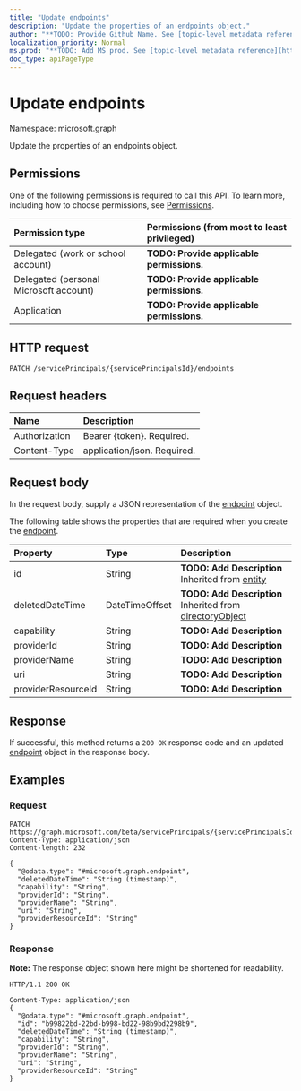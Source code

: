 ```yaml
---
title: "Update endpoints"
description: "Update the properties of an endpoints object."
author: "**TODO: Provide Github Name. See [topic-level metadata reference](https://msgo.azurewebsites.net/add/document/guidelines/metadata.html#topic-level-metadata)**"
localization_priority: Normal
ms.prod: "**TODO: Add MS prod. See [topic-level metadata reference](https://msgo.azurewebsites.net/add/document/guidelines/metadata.html#topic-level-metadata)**"
doc_type: apiPageType
---
```


# Update endpoints
Namespace: microsoft.graph

Update the properties of an endpoints object.

## Permissions
One of the following permissions is required to call this API. To learn more, including how to choose permissions, see [Permissions](/graph/permissions-reference).

|Permission type|Permissions (from most to least privileged)|
|:---|:---|
|Delegated (work or school account)|**TODO: Provide applicable permissions.**|
|Delegated (personal Microsoft account)|**TODO: Provide applicable permissions.**|
|Application|**TODO: Provide applicable permissions.**|

## HTTP request

<!-- {
  "blockType": "ignored"
}
-->
``` http
PATCH /servicePrincipals/{servicePrincipalsId}/endpoints
```

## Request headers
|Name|Description|
|:---|:---|
|Authorization|Bearer {token}. Required.|
|Content-Type|application/json. Required.|

## Request body
In the request body, supply a JSON representation of the [endpoint](../resources/endpoint.md) object.

The following table shows the properties that are required when you create the [endpoint](../resources/endpoint.md).

|Property|Type|Description|
|:---|:---|:---|
|id|String|**TODO: Add Description** Inherited from [entity](../resources/entity.md)|
|deletedDateTime|DateTimeOffset|**TODO: Add Description** Inherited from [directoryObject](../resources/directoryobject.md)|
|capability|String|**TODO: Add Description**|
|providerId|String|**TODO: Add Description**|
|providerName|String|**TODO: Add Description**|
|uri|String|**TODO: Add Description**|
|providerResourceId|String|**TODO: Add Description**|



## Response

If successful, this method returns a `200 OK` response code and an updated [endpoint](../resources/endpoint.md) object in the response body.

## Examples

### Request
<!-- {
  "blockType": "request",
  "name": "update_endpoints"
}
-->
``` http
PATCH https://graph.microsoft.com/beta/servicePrincipals/{servicePrincipalsId}/endpoints
Content-Type: application/json
Content-length: 232

{
  "@odata.type": "#microsoft.graph.endpoint",
  "deletedDateTime": "String (timestamp)",
  "capability": "String",
  "providerId": "String",
  "providerName": "String",
  "uri": "String",
  "providerResourceId": "String"
}
```


### Response
**Note:** The response object shown here might be shortened for readability.
<!-- {
  "blockType": "response",
  "truncated": true
}
-->
``` http
HTTP/1.1 200 OK

Content-Type: application/json
{
  "@odata.type": "#microsoft.graph.endpoint",
  "id": "b99822bd-22bd-b998-bd22-98b9bd2298b9",
  "deletedDateTime": "String (timestamp)",
  "capability": "String",
  "providerId": "String",
  "providerName": "String",
  "uri": "String",
  "providerResourceId": "String"
}
```


